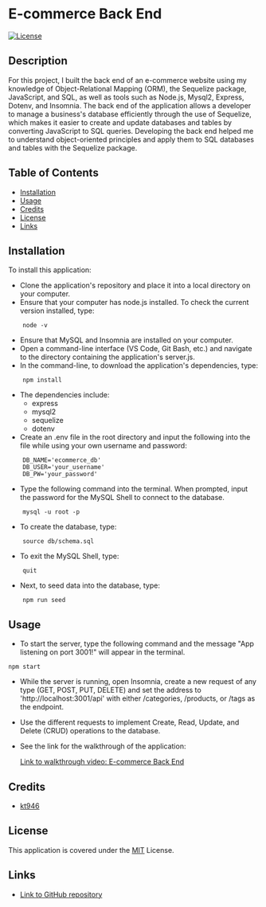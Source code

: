 # E-commerce Back End
[![License](https://img.shields.io/badge/License-MIT-blue)](https://opensource.org/licenses/MIT)

## Description

For this project, I built the back end of an e-commerce website using my knowledge of Object-Relational Mapping (ORM), the Sequelize package, JavaScript, and SQL, as well as tools such as Node.js, Mysql2, Express, Dotenv, and Insomnia. The back end of the application allows a developer to manage a business's database efficiently through the use of Sequelize, which makes it easier to create and update databases and tables by converting JavaScript to SQL queries. Developing the back end helped me to understand object-oriented principles and apply them to SQL databases and tables with the Sequelize package.

## Table of Contents

* [Installation](#installation)
* [Usage](#usage)
* [Credits](#credits)
* [License](#license)
* [Links](#links)

## Installation

To install this application:
- Clone the application's repository and place it into a local directory on your computer.
- Ensure that your computer has node.js installed. To check the current version installed, type:
```
    node -v
```
- Ensure that MySQL and Insomnia are installed on your computer.
- Open a command-line interface (VS Code, Git Bash, etc.) and navigate to the directory containing the application's server.js.
- In the command-line, to download the application's dependencies, type: 
```
    npm install
```
- The dependencies include:
  - express
  - mysql2
  - sequelize
  - dotenv
- Create an .env file in the root directory and input the following into the file while using your own username and password:
```
    DB_NAME='ecommerce_db'
    DB_USER='your_username'
    DB_PW='your_password'
```
- Type the following command into the terminal. When prompted, input the password for the MySQL Shell to connect to the database.
```
    mysql -u root -p 
```
- To create the database, type: 
```
    source db/schema.sql
```
- To exit the MySQL Shell, type:
```
    quit
```
- Next, to seed data into the database, type:
```
    npm run seed
```

## Usage

- To start the server, type the following command and the message "App listening on port 3001!" will appear in the terminal.
```
npm start
```
- While the server is running, open Insomnia, create a new request of any type (GET, POST, PUT, DELETE) and set the address to 'http://localhost:3001/api' with either /categories, /products, or /tags as the endpoint.
- Use the different requests to implement Create, Read, Update, and Delete (CRUD) operations to the database.
- See the link for the walkthrough of the application:

    [Link to walkthrough video: E-commerce Back End](https://watch.screencastify.com/v/NkoELdgsoMD2tdhjJw38)

## Credits

- [kt946](https://github.com/kt946)

## License

This application is covered under the [MIT](https://opensource.org/licenses/MIT) License.

## Links

- [Link to GitHub repository](https://github.com/kt946/e-commerce-back-end)
